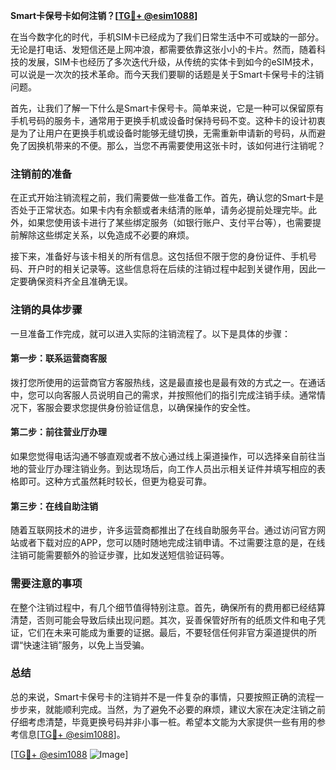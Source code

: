 **Smart卡保号卡如何注销？[[TG💪+ @esim1088](https://t.me/s/esim1088)]**

在当今数字化的时代，手机SIM卡已经成为了我们日常生活中不可或缺的一部分。无论是打电话、发短信还是上网冲浪，都需要依靠这张小小的卡片。然而，随着科技的发展，SIM卡也经历了多次迭代升级，从传统的实体卡到如今的eSIM技术，可以说是一次次的技术革命。而今天我们要聊的话题是关于Smart卡保号卡的注销问题。

首先，让我们了解一下什么是Smart卡保号卡。简单来说，它是一种可以保留原有手机号码的服务卡，通常用于更换手机或设备时保持号码不变。这种卡的设计初衷是为了让用户在更换手机或设备时能够无缝切换，无需重新申请新的号码，从而避免了因换机带来的不便。那么，当您不再需要使用这张卡时，该如何进行注销呢？

### 注销前的准备

在正式开始注销流程之前，我们需要做一些准备工作。首先，确认您的Smart卡是否处于正常状态。如果卡内有余额或者未结清的账单，请务必提前处理完毕。此外，如果您使用该卡进行了某些绑定服务（如银行账户、支付平台等），也需要提前解除这些绑定关系，以免造成不必要的麻烦。

接下来，准备好与该卡相关的所有信息。这包括但不限于您的身份证件、手机号码、开户时的相关记录等。这些信息将在后续的注销过程中起到关键作用，因此一定要确保资料齐全且准确无误。

### 注销的具体步骤

一旦准备工作完成，就可以进入实际的注销流程了。以下是具体的步骤：

#### 第一步：联系运营商客服

拨打您所使用的运营商官方客服热线，这是最直接也是最有效的方式之一。在通话中，您可以向客服人员说明自己的需求，并按照他们的指引完成注销手续。通常情况下，客服会要求您提供身份验证信息，以确保操作的安全性。

#### 第二步：前往营业厅办理

如果您觉得电话沟通不够直观或者不放心通过线上渠道操作，可以选择亲自前往当地的营业厅办理注销业务。到达现场后，向工作人员出示相关证件并填写相应的表格即可。这种方式虽然耗时较长，但更为稳妥可靠。

#### 第三步：在线自助注销

随着互联网技术的进步，许多运营商都推出了在线自助服务平台。通过访问官方网站或者下载对应的APP，您可以随时随地完成注销申请。不过需要注意的是，在线注销可能需要额外的验证步骤，比如发送短信验证码等。

### 需要注意的事项

在整个注销过程中，有几个细节值得特别注意。首先，确保所有的费用都已经结算清楚，否则可能会导致后续出现问题。其次，妥善保管好所有的纸质文件和电子凭证，它们在未来可能成为重要的证据。最后，不要轻信任何非官方渠道提供的所谓“快速注销”服务，以免上当受骗。

### 总结

总的来说，Smart卡保号卡的注销并不是一件复杂的事情，只要按照正确的流程一步步来，就能顺利完成。当然，为了避免不必要的麻烦，建议大家在决定注销之前仔细考虑清楚，毕竟更换号码并非小事一桩。希望本文能为大家提供一些有用的参考信息[[TG💪+ @esim1088](https://t.me/s/esim1088)]。

[[TG💪+ @esim1088](https://t.me/s/esim1088) ![Image](https://i.postimg.cc/4NQfJmqS/Snipaste-2025-05-13-00-14-12.png)]